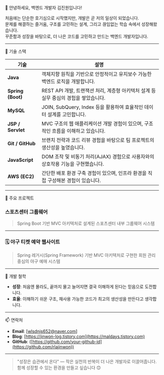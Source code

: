 👋 안녕하세요, 백엔드 개발자 김진원입니다!

처음에는 단순한 호기심으로 시작했지만, 개발은 곧 저의 일상이 되었습니다.  
문제를 해결하는 즐거움, 구조를 고민하는 설계, 그리고 끊임없는 학습 속에서 성장해왔습니다.  
꾸준함과 성장을 바탕으로, 더 나은 코드를 고민하고 만드는 백엔드 개발자입니다.

---

🔧 기술 스택

| 기술 | 설명 |
|------|------|
| **Java** | 객체지향 원칙을 기반으로 안정적이고 유지보수 가능한 백엔드 로직을 개발합니다. |
| **Spring (Boot)** | REST API 개발, 트랜잭션 처리, 계층형 아키텍처 설계 등 실무 중심의 경험을 쌓았습니다. |
| **MySQL** | JOIN, SubQuery, Index 등을 활용하여 효율적인 데이터 설계를 고민합니다. |
| **JSP / Servlet** | MVC 구조의 웹 애플리케이션 개발 경험이 있으며, 구조적인 흐름을 이해하고 있습니다. |
| **Git / GitHub** | 브랜치 전략과 코드 리뷰 경험을 바탕으로 팀 프로젝트의 생산성을 높였습니다. |
| **JavaScript** | DOM 조작 및 비동기 처리(AJAX) 경험으로 사용자와의 상호작용 기능을 구현했습니다. |
| **AWS (EC2)** | 간단한 배포 환경 구축 경험이 있으며, 인프라 환경을 직접 구성해본 경험이 있습니다. |

---

📂 주요 프로젝트

### 스포츠센터 그룹웨어

> Spring Boot 기반 MVC 아키텍처로 설계된 스포츠센터 내부 그룹웨어 시스템


---

### 🗓 야구 티켓 예약 웹사이트

> Spring 레거시(Spring Framework) 기반 MVC 아키텍처로 구현한 회원 관리 중심의 야구 예매 시스템




---

🌱 개발 철학

- **성장**: 처음엔 몰라도, 끝까지 물고 늘어지면 결국 이해하게 된다는 믿음으로 도전합니다.  
- **효율**: 이해하기 쉬운 구조, 재사용 가능한 코드가 최고의 생산성을 만든다고 생각합니다.  

---

📫 연락처

- **Email**: [wlsdnjs652@naver.com]   
- **Blog**: [https://jinwon-log.tistory.com](https://maldays.tistory.com) 
- **GitHub**: ([https://github.com/your-github-id](https://github.com/rlajinwon))

---

> "성장은 습관에서 온다" — 작은 실천의 반복이 더 나은 개발자로 이끌어줍니다.  
> 함께 성장할 수 있는 환경을 만들고 싶습니다 😊
